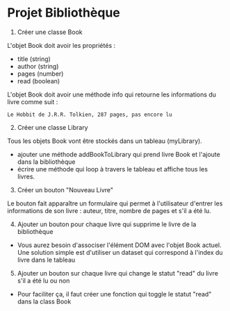 # Projet Bibliothèque

1. Créer une classe Book

L'objet Book doit avoir les propriétés :

- title (string)
- author (string)
- pages (number)
- read (boolean)

L'objet Book doit avoir une méthode info qui retourne les informations du livre comme suit :

```
Le Hobbit de J.R.R. Tolkien, 287 pages, pas encore lu
```

2. Créer une classe Library

Tous les objets Book vont être stockés dans un tableau (myLibrary).

- ajouter une méthode addBookToLibrary qui prend livre Book et l'ajoute dans la bibliothèque
- écrire une méthode qui loop à travers le tableau et affiche tous les livres.

3. Créer un bouton "Nouveau Livre"

Le bouton fait apparaître un formulaire qui permet à l'utilisateur d'entrer les informations de son livre : auteur, titre, nombre de pages et s'il a été lu.

4. Ajouter un bouton pour chaque livre qui supprime le livre de la bibliothèque

- Vous aurez besoin d'associser l'élément DOM avec l'objet Book actuel. Une solution simple est d'utiliser un dataset qui correspond à l'index du livre dans le tableau

5. Ajouter un bouton sur chaque livre qui change le statut "read" du livre s'il a été lu ou non

- Pour faciliter ça, il faut créer une fonction qui toggle le statut "read" dans la class Book
